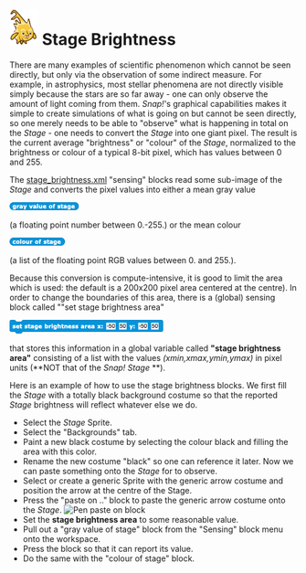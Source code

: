 # <img alt="scientific-snap-icon" src="../images/einstein_snap.png" width="50"/> Stage Brightness

There are many examples of scientific phenomenon which cannot be seen directly, but only via the observation of some indirect measure.  For example, in astrophysics, most stellar phenomena are not directly visible simply because the stars are so far away - one can only observe the amount of light coming from them. *Snap!*'s graphical capabilities makes it simple to create simulations of what is going on but cannot be seen directly, so one merely needs to be able to "observe" what is happening in total on the *Stage* - one needs to convert the *Stage* into one giant pixel.  The result is the current average "brightness" or "colour" of the *Stage*, normalized to the brightness or colour of a typical 8-bit pixel, which has values between 0 and 255.

The [stage\_brightness.xml](./stage_brightness.xml) "sensing" blocks read some sub-image of the *Stage* and converts the pixel values into either a mean gray value

![gray value of stage](./images/gray_value_of_stage.png)

(a floating point number between 0.-255.) or the mean colour

![colour of stage](./images/colour_of_stage.png)

(a list of the floating point RGB values between 0. and 255.).

Because this conversion is compute-intensive, it is good to limit the area which is used: the default is a 200x200 pixel area centered at the centre).  In order to change the boundaries of this area, there is a (global) sensing block called ""set stage brightness area"

![set stage brightness area](./images/set_stage_brightness_area.png)

that stores this information in a global variable called **"stage brightness area"** consisting of a list with the values *(xmin,xmax,ymin,ymax)* in pixel units (**NOT that of the *Snap!* *Stage* **).

Here is an example of how to use the stage brightness blocks.  We first fill the *Stage* with a totally black background costume so that the reported *Stage* brightness will reflect whatever else we do.
* Select the *Stage* Sprite.
* Select the "Backgrounds" tab.
* Paint a new black costume by selecting the colour black and filling the area with this color.
* Rename the new costume "black" so one can reference it later.
Now we can paste something onto the *Stage* for to observe.
* Select or create a generic Sprite with the generic arrow costume and position the arrow at the centre of the Stage.
* Press the "paste on .." block to paste the generic arrow costume onto the *Stage*. ![Pen paste on block](paste_on_Stage.png)
* Set the **stage brightness area** to some reasonable value.
* Pull out a "gray value of stage" block from the "Sensing" block menu onto the workspace.
* Press the block so that it can report its value.
* Do the same with the "colour of stage" block.
